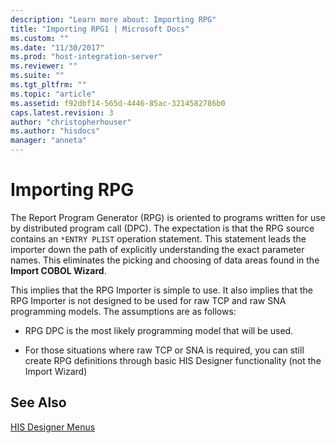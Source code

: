 ```yaml
---
description: "Learn more about: Importing RPG"
title: "Importing RPG1 | Microsoft Docs"
ms.custom: ""
ms.date: "11/30/2017"
ms.prod: "host-integration-server"
ms.reviewer: ""
ms.suite: ""
ms.tgt_pltfrm: ""
ms.topic: "article"
ms.assetid: f92dbf14-565d-4446-85ac-3214582786b0
caps.latest.revision: 3
author: "christopherhouser"
ms.author: "hisdocs"
manager: "anneta"
---
```

# Importing RPG
The Report Program Generator (RPG) is oriented to programs written for use by distributed program call (DPC). The expectation is that the RPG source contains an `*ENTRY PLIST` operation statement. This statement leads the importer down the path of explicitly understanding the exact parameter names. This eliminates the picking and choosing of data areas found in the **Import COBOL Wizard**.  
  
 This implies that the RPG Importer is simple to use. It also implies that the RPG Importer is not designed to be used for raw TCP and raw SNA programming models. The assumptions are as follows:  
  
-   RPG DPC is the most likely programming model that will be used.  
  
-   For those situations where raw TCP or SNA is required, you can still create RPG definitions through basic HIS Designer functionality (not the Import Wizard)  
  
## See Also  
 [HIS Designer Menus](../core/his-designer-menus1.md)
